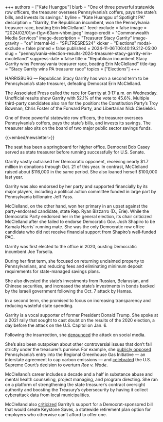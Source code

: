 +++
authors = ["Kate Huangpu"]
blurb = "One of three powerful statewide row officers, the treasurer oversees Pennsylvania’s coffers, pays the state’s bills, and invests its savings."
byline = "Kate Huangpu of Spotlight PA"
description = "Garrity, the Republican incumbent, won the Pennsylvania treasurer race, beating Erin McClelland."
feed-exclude = false
image = "2024/02/01jw-t1gv-63am-vhbm.jpeg"
image-credit = "Commonwealth Media Services"
image-description = "Treasurer Stacy Garrity"
image-gravity = "ce"
internal-id = "SPLTRESRES24"
kicker = "Elections"
modal-exclude = false
pinned = false
published = 2024-11-06T06:40:19.212-05:00
slug = "pennsylvania-election-results-2024-treasurer-stacy-garrity-erin-mcclelland"
suppress-date = false
title = "Republican incumbent Stacy Garrity wins Pennsylvania treasurer race, beating Erin McClelland"
title-tag = "Stacy Garrity wins PA treasurer race"
topics = ["Elections"]
+++

HARRISBURG — Republican Stacy Garrity has won a second term to be Pennsylvania’s state treasurer, defeating Democrat Erin McClelland. <strong></strong>

The Associated Press called the race for Garrity at 3:17 a.m. on Wednesday. Unofficial results show Garrity with 52.1% of the vote to 45.6%. Multiple third-party candidates also ran for the position: the Constitution Party’s Troy Bowman, Chris Foster of the Forward Party, and Libertarian Nick Ciesielski.

One of three powerful statewide row officers, the treasurer oversees Pennsylvania’s coffers, pays the state’s bills, and invests its savings. The treasurer also sits on the board of two major public sector savings funds.

{{<embed/newsletter>}}

The seat has been a springboard for higher office. Democrat Bob Casey served as state treasurer before running successfully for U.S. Senate.

Garrity vastly outraised her Democratic opponent, receiving nearly $1.7 million in donations through Oct. 21 of this year. In contrast, McClelland raised about $116,000 in the same period. She also loaned herself $100,000 last year.

Garrity was also endorsed by her party and supported financially by its major players, including a political action committee funded in large part by Pennsylvania billionaire Jeff Yass.

McClelland, on the other hand, won her primary in an upset against the party-endorsed candidate, state Rep. Ryan Bizzarro (D., Erie). While the Democratic Party endorsed her in the general election, its chair criticized McClelland after she failed to endorse Democratic Gov. Josh Shapiro to be Kamala Harris’ running mate. She was the only Democratic row office candidate who did not receive financial support from Shapiro’s well-funded PAC.

Garrity was first elected to the office in 2020, ousting Democratic incumbent Joe Torsella.

During her first term, she focused on returning unclaimed property to Pennsylvanians, and reducing fees and eliminating minimum deposit requirements for state-managed savings plans.

She also divested the state’s investments from Russian, Belarusian, and Chinese securities, and increased the state’s investments in bonds backed by the Israeli government following the Oct. 7 attack by Hamas.

In a second term, she promised to focus on increasing transparency and reducing wasteful state spending.

Garrity is a vocal supporter of former President Donald Trump. She spoke at a 2021 rally that sought to cast doubt on the results of the 2020 election, a day before the attack on the U.S. Capitol on Jan. 6.

Following the insurrection, she <a href="https://www.erienewsnow.com/story/50303663/bizzarro-targets-treasurer-garrity-for-january-5th-2021-harrisburg-protest">denounced</a> the attack on social media.

She’s also been outspoken about other controversial issues that don’t fall strictly under the treasurer’s purview. For example, she <a href="https://x.com/GarrityForPA/status/1750237535689744558">publicly opposed</a> Pennsylvania’s entry into the Regional Greenhouse Gas Initiative — an interstate agreement to cap carbon emissions — and <a href="https://www.facebook.com/GarrityForPA/posts/pfbid02ryrBU9upyCGeZqQtn8cPMsaCDb4ESp4BKCk44cbMNEz6UjfGQrrp9faaUb33TKW2l?rdid=Y5CoHbQOEya2EyHV">celebrated</a> the U.S. Supreme Court’s decision to overturn <em>Roe v. Wade</em>.

McClelland’s career includes a decade and a half in substance abuse and mental health counseling, project managing, and program directing. She ran on a platform of strengthening the state treasurer’s contract oversight authority and boosting the Treasury’s cybersecurity by having it collect cyberattack data from local municipalities.

McClelland also <a href="https://img1.wsimg.com/blobby/go/6b9fb9ca-e3c0-4b50-994d-f4d9f377c896/Final.pdf">criticized</a> Garrity’s support for a Democrat-sponsored bill that would create Keystone Saves, a statewide retirement plan option for employers who otherwise can’t afford to offer one.


